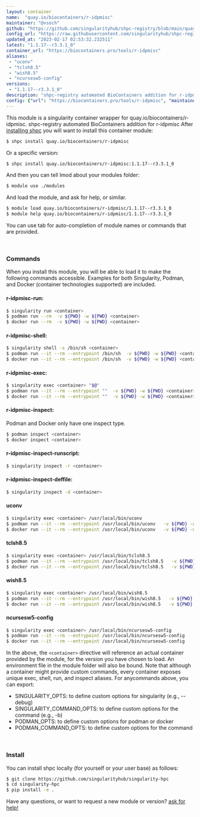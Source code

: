 ```yaml
---
layout: container
name:  "quay.io/biocontainers/r-idpmisc"
maintainer: "@vsoch"
github: "https://github.com/singularityhub/shpc-registry/blob/main/quay.io/biocontainers/r-idpmisc/container.yaml"
config_url: "https://raw.githubusercontent.com/singularityhub/shpc-registry/main/quay.io/biocontainers/r-idpmisc/container.yaml"
updated_at: "2023-02-17 02:53:32.232511"
latest: "1.1.17--r3.3.1_0"
container_url: "https://biocontainers.pro/tools/r-idpmisc"
aliases:
 - "uconv"
 - "tclsh8.5"
 - "wish8.5"
 - "ncursesw5-config"
versions:
 - "1.1.17--r3.3.1_0"
description: "shpc-registry automated BioContainers addition for r-idpmisc"
config: {"url": "https://biocontainers.pro/tools/r-idpmisc", "maintainer": "@vsoch", "description": "shpc-registry automated BioContainers addition for r-idpmisc", "latest": {"1.1.17--r3.3.1_0": "sha256:650d705a39621ee44bb7e18546ce2ae433f60834a62990ccaeafbc08a23bac74"}, "tags": {"1.1.17--r3.3.1_0": "sha256:650d705a39621ee44bb7e18546ce2ae433f60834a62990ccaeafbc08a23bac74"}, "docker": "quay.io/biocontainers/r-idpmisc", "aliases": {"uconv": "/usr/local/bin/uconv", "tclsh8.5": "/usr/local/bin/tclsh8.5", "wish8.5": "/usr/local/bin/wish8.5", "ncursesw5-config": "/usr/local/bin/ncursesw5-config"}}
---
```


This module is a singularity container wrapper for quay.io/biocontainers/r-idpmisc.
shpc-registry automated BioContainers addition for r-idpmisc
After [installing shpc](#install) you will want to install this container module:


```bash
$ shpc install quay.io/biocontainers/r-idpmisc
```

Or a specific version:

```bash
$ shpc install quay.io/biocontainers/r-idpmisc:1.1.17--r3.3.1_0
```

And then you can tell lmod about your modules folder:

```bash
$ module use ./modules
```

And load the module, and ask for help, or similar.

```bash
$ module load quay.io/biocontainers/r-idpmisc/1.1.17--r3.3.1_0
$ module help quay.io/biocontainers/r-idpmisc/1.1.17--r3.3.1_0
```

You can use tab for auto-completion of module names or commands that are provided.

<br>

### Commands

When you install this module, you will be able to load it to make the following commands accessible.
Examples for both Singularity, Podman, and Docker (container technologies supported) are included.

#### r-idpmisc-run:

```bash
$ singularity run <container>
$ podman run --rm  -v ${PWD} -w ${PWD} <container>
$ docker run --rm  -v ${PWD} -w ${PWD} <container>
```

#### r-idpmisc-shell:

```bash
$ singularity shell -s /bin/sh <container>
$ podman run --it --rm --entrypoint /bin/sh  -v ${PWD} -w ${PWD} <container>
$ docker run --it --rm --entrypoint /bin/sh  -v ${PWD} -w ${PWD} <container>
```

#### r-idpmisc-exec:

```bash
$ singularity exec <container> "$@"
$ podman run --it --rm --entrypoint ""  -v ${PWD} -w ${PWD} <container> "$@"
$ docker run --it --rm --entrypoint ""  -v ${PWD} -w ${PWD} <container> "$@"
```

#### r-idpmisc-inspect:

Podman and Docker only have one inspect type.

```bash
$ podman inspect <container>
$ docker inspect <container>
```

#### r-idpmisc-inspect-runscript:

```bash
$ singularity inspect -r <container>
```

#### r-idpmisc-inspect-deffile:

```bash
$ singularity inspect -d <container>
```


#### uconv

```bash
$ singularity exec <container> /usr/local/bin/uconv
$ podman run --it --rm --entrypoint /usr/local/bin/uconv   -v ${PWD} -w ${PWD} <container> -c " $@"
$ docker run --it --rm --entrypoint /usr/local/bin/uconv   -v ${PWD} -w ${PWD} <container> -c " $@"
```


#### tclsh8.5

```bash
$ singularity exec <container> /usr/local/bin/tclsh8.5
$ podman run --it --rm --entrypoint /usr/local/bin/tclsh8.5   -v ${PWD} -w ${PWD} <container> -c " $@"
$ docker run --it --rm --entrypoint /usr/local/bin/tclsh8.5   -v ${PWD} -w ${PWD} <container> -c " $@"
```


#### wish8.5

```bash
$ singularity exec <container> /usr/local/bin/wish8.5
$ podman run --it --rm --entrypoint /usr/local/bin/wish8.5   -v ${PWD} -w ${PWD} <container> -c " $@"
$ docker run --it --rm --entrypoint /usr/local/bin/wish8.5   -v ${PWD} -w ${PWD} <container> -c " $@"
```


#### ncursesw5-config

```bash
$ singularity exec <container> /usr/local/bin/ncursesw5-config
$ podman run --it --rm --entrypoint /usr/local/bin/ncursesw5-config   -v ${PWD} -w ${PWD} <container> -c " $@"
$ docker run --it --rm --entrypoint /usr/local/bin/ncursesw5-config   -v ${PWD} -w ${PWD} <container> -c " $@"
```



In the above, the `<container>` directive will reference an actual container provided
by the module, for the version you have chosen to load. An environment file in the
module folder will also be bound. Note that although a container
might provide custom commands, every container exposes unique exec, shell, run, and
inspect aliases. For anycommands above, you can export:

 - SINGULARITY_OPTS: to define custom options for singularity (e.g., --debug)
 - SINGULARITY_COMMAND_OPTS: to define custom options for the command (e.g., -b)
 - PODMAN_OPTS: to define custom options for podman or docker
 - PODMAN_COMMAND_OPTS: to define custom options for the command

<br>

### Install

You can install shpc locally (for yourself or your user base) as follows:

```bash
$ git clone https://github.com/singularityhub/singularity-hpc
$ cd singularity-hpc
$ pip install -e .
```

Have any questions, or want to request a new module or version? [ask for help!](https://github.com/singularityhub/singularity-hpc/issues)